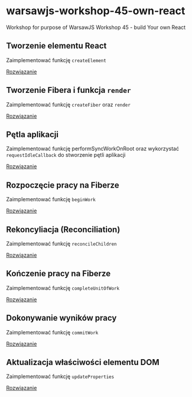# warsawjs-workshop-45-own-react
Workshop for purpose of WarsawJS Workshop 45 - build Your own React

## Tworzenie elementu React
Zaimplementować funkcję `createElement`

[Rozwiązanie](https://github.com/G3F4/warsawjs-workshop-45-own-react/commit/5557b63698e34314f119d7b38674797667dc35c2)

## Tworzenie Fibera i funkcja `render`
Zaimplementować funkcję `createFiber` oraz `render`

[Rozwiązanie](https://github.com/G3F4/warsawjs-workshop-45-own-react/commit/891aee3128e90cf79d25306c76979e5f14eea8b9)

## Pętla aplikacji
Zaimplementować funkcję performSyncWorkOnRoot oraz wykorzystać `requestIdleCallback` do stworzenie pętli aplikacji

[Rozwiązanie](https://github.com/G3F4/warsawjs-workshop-45-own-react/commit/b3eda4c2a784816ff55aa782291a17e530e6ed6b)

## Rozpoczęcie pracy na Fiberze
Zaimplementować funkcję `beginWork`

[Rozwiązanie](https://github.com/G3F4/warsawjs-workshop-45-own-react/commit/730ebdba2ee17803e63ab8edc3af20c3d67ee103)

## Rekoncyliacja (Reconciliation)
Zaimplementować funkcję `reconcileChildren`

[Rozwiązanie](https://github.com/G3F4/warsawjs-workshop-45-own-react/commit/a9a42134ee8ae1015e13d313e5f4c202dc188395)

## Kończenie pracy na Fiberze
Zaimplementować funkcję `completeUnitOfWork`

[Rozwiązanie](https://github.com/G3F4/warsawjs-workshop-45-own-react/commit/1db1fc6fb7af22d171f0a50e631aea691071653c)

## Dokonywanie wyników pracy
Zaimplementować funkcję `commitWork`

[Rozwiązanie](https://github.com/G3F4/warsawjs-workshop-45-own-react/commit/122a5746281b7262a649c9defd42d17f3d559738)

## Aktualizacja właściwości elementu DOM
Zaimplementować funkcję `updateProperties`

[Rozwiązanie](https://github.com/G3F4/warsawjs-workshop-45-own-react/commit/dedcfc95f792229aec1ff64412e872774aed1b52)
